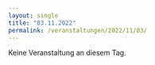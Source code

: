 ```yaml
---
layout: single
title: "03.11.2022"
permalink: /veranstaltungen/2022/11/03/
---
```


Keine Veranstaltung an diesem Tag.
